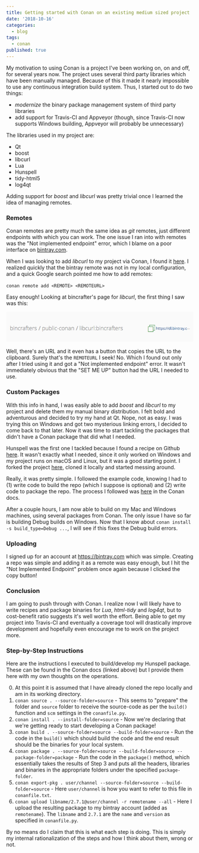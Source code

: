 ```yaml
---
title: Getting started with Conan on an existing medium sized project
date: '2018-10-16'
categories:
  - blog
tags:
  - conan
published: true
---
```

My motivation to using Conan is a project I've been working on, on and off, for several years now. The project uses several third party libraries which have been manually managed. Because of this it made it nearly impossible to use any continuous integration build system. Thus, I started out to do two things:

* _modernize_ the binary package management system of third party libraries
* add support for Travis-CI and Appveyor (though, since Travis-CI now supports Windows building, Appveyor will probably be unnecessary)

The libraries used in my project are:

* Qt
* boost
* libcurl
* Lua
* Hunspell
* tidy-html5
* log4qt

Adding support for _boost_ and _libcurl_ was pretty trivial once I learned the idea of managing remotes.

### Remotes

Conan remotes are pretty much the same idea as _git_ remotes, just different endpoints with which you can work. The one issue I ran into with remotes was the "Not implemented endpoint" error, which I blame on a poor interface on [bintray.com](bintray.com).

When I was looking to add _libcurl_ to my project via Conan, I found it [here](https://bintray.com/bincrafters/public-conan/libcurl%3Abincrafters). I realized quickly that the bintray remote was not in my local configuration, and a quick Google search pointed me how to add remotes:

`conan remote add <REMOTE> <REMOTEURL>`

Easy enough! Looking at bincrafter's page for _libcurl_, the first thing I saw was this: 

![](/img/img-2018-10-16-1.png)

Well, there's an URL and it even has a button that copies the URL to the clipboard. Surely that's the `REMOTEURL` I seek! No. Which I found out only after I tried using it and got a "Not implemented endpoint" error. It wasn't immediately obvious that the "SET ME UP" button had the URL I needed to use.

### Custom Packages

With this info in hand, I was easily able to add _boost_ and _libcurl_ to my project and delete them my manual binary distribution. I felt bold and adventurous and decided to try my hand at Qt. Nope, not as easy. I was trying this on Windows and got two mysterious linking errors, I decided to come back to that later. Now it was time to start tackling the packages that didn't have a Conan package that did what I needed.

Hunspell was the first one I tackled because I found a recipe on Github [here](https://github.com/Ri0n/conan-hunspell). It wasn't exactly what I needed, since it only worked on Windows and my project runs on macOS and Linux, but it was a good starting point. I forked the project [here](https://github.com/zethon/conan-hunspell), cloned it locally and started messing around. 

Really, it was pretty simple. I followed the example code, knowing I had to (1) write code to build the repo (which I suppose is optional) and (2) write code to package the repo. The process I followed was [here](https://docs.conan.io/en/latest/developing_packages/package_dev_flow.html#conan-source) in the Conan docs. 

After a couple hours, I am now able to build on my Mac and Windows machines, using several packages from Conan. The only issue I have so far is building Debug builds on Windows. Now that I know about `conan install -s build_type=Debug ...`, I will see if this fixes the Debug build errors.

### Uploading

I signed up for an account at https://bintray.com which was simple. Creating a repo was simple and adding it as a remote was easy enough, but I hit the "Not Implemented Endpoint" problem once again because I clicked the copy button!

### Conclusion

I am going to push through with Conan. I realize now I will likely have to write recipes and package binaries for _Lua_, _html-tidy_ and _log4qt_, but to cost-benefit ratio suggests it's well worth the effort. Being able to get my project into Travis-CI and eventually a coverage tool will drastically improve development and hopefully even encourage me to work on the project more.

### Step-by-Step Instructions

Here are the instructions I executed to build/develop my Hunspell package. These can be found in the Conan docs (linked above) but I provide them here with my own thoughts on the operations.

0. At this point it is assumed that I have already cloned the repo locally and am in its working directory.
1. `conan source . --source-folder=source` - This seems to "prepare" the folder and `source` folder to receive the source-code as per the `build()` function and `scm` settings in the `conanfile.py`.
2. `conan install . --install-folder=source` - Now we're declaring that we're getting ready to start developing a Conan package!
3. `conan build . --source-folder=source --build-folder=source` - Run the code in the `build()` which should build the code and the end result should be the binaries for your local system.
4. `conan package . --source-folder=source --build-folder=source --package-folder=package` - Run the code in the `package()` method, which essentially takes the results of Step 3 and puts all the headers, libraries and binaries in the appropriate folders under the specified `package-folder`.
5. `conan export-pkg . user/channel --source-folder=source --build-folder=source` - Here `user/channel` is how you want to refer to this file in `conanfile.txt`. 
6. `conan upload libname/2.7.1@user/channel -r remotename --all` - Here I upload the resulting package to my bintray account (added as `remotename`). The `libname` and `2.7.1` are the `name` and `version` as specified in `conanfile.py`.

By no means do I claim that this is what each step is doing. This is simply my internal rationalization of the steps and how I think about them, wrong or not.	
